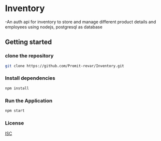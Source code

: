 # Inventory
-An auth api for inventory to store and manage different product details and employees using nodejs, postgresql as database
## Getting started

### clone the repository
```bash
git clone https://github.com/Promit-revar/Inventory.git
```
### Install dependencies
```bash
npm install
```
### Run the Application 
```bash
npm start
```
### License
[ISC](http://opensource.org/licenses/ISC)

